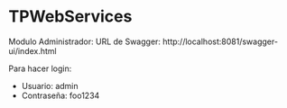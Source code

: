 # TPWebServices

Modulo Administrador:
URL de Swagger: http://localhost:8081/swagger-ui/index.html

Para hacer login:
* Usuario: admin 
* Contraseña: foo1234
